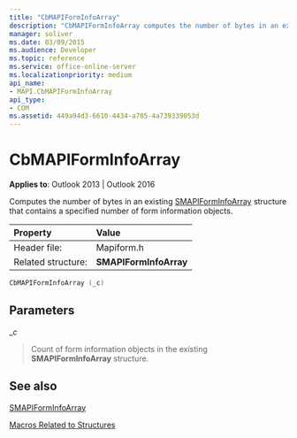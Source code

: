 ```yaml
---
title: "CbMAPIFormInfoArray"
description: "CbMAPIFormInfoArray computes the number of bytes in an existing SMAPIFormInfoArray structure that contains a specified number of form information objects."
manager: soliver
ms.date: 03/09/2015
ms.audience: Developer
ms.topic: reference
ms.service: office-online-server
ms.localizationpriority: medium
api_name:
- MAPI.CbMAPIFormInfoArray
api_type:
- COM
ms.assetid: 449a94d3-6610-4434-a705-4a739339053d
---
```


# CbMAPIFormInfoArray

  
  
**Applies to**: Outlook 2013 | Outlook 2016 
  
Computes the number of bytes in an existing [SMAPIFormInfoArray](smapiforminfoarray.md) structure that contains a specified number of form information objects. 
  
|Property |Value |
|:-----|:-----|
|Header file:  <br/> |Mapiform.h  <br/> |
|Related structure:  <br/> |**SMAPIFormInfoArray** <br/> |
   
```cpp
CbMAPIFormInfoArray (_c)
```

## Parameters

 __c_
  
> Count of form information objects in the existing **SMAPIFormInfoArray** structure. 
    
## See also



[SMAPIFormInfoArray](smapiforminfoarray.md)


[Macros Related to Structures](macros-related-to-structures.md)

